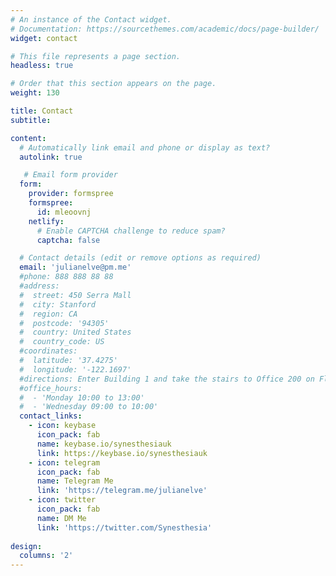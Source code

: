 ```yaml
---
# An instance of the Contact widget.
# Documentation: https://sourcethemes.com/academic/docs/page-builder/
widget: contact

# This file represents a page section.
headless: true

# Order that this section appears on the page.
weight: 130

title: Contact
subtitle:

content:
  # Automatically link email and phone or display as text?
  autolink: true

   # Email form provider
  form:
    provider: formspree
    formspree:
      id: mleoovnj
    netlify:
      # Enable CAPTCHA challenge to reduce spam?
      captcha: false

  # Contact details (edit or remove options as required)
  email: 'julianelve@pm.me'
  #phone: 888 888 88 88
  #address:
  #  street: 450 Serra Mall
  #  city: Stanford
  #  region: CA
  #  postcode: '94305'
  #  country: United States
  #  country_code: US
  #coordinates:
  #  latitude: '37.4275'
  #  longitude: '-122.1697'
  #directions: Enter Building 1 and take the stairs to Office 200 on Floor 2
  #office_hours:
  #  - 'Monday 10:00 to 13:00'
  #  - 'Wednesday 09:00 to 10:00'
  contact_links:
    - icon: keybase
      icon_pack: fab
      name: keybase.io/synesthesiauk
      link: https://keybase.io/synesthesiauk
    - icon: telegram
      icon_pack: fab
      name: Telegram Me
      link: 'https://telegram.me/julianelve'
    - icon: twitter
      icon_pack: fab
      name: DM Me
      link: 'https://twitter.com/Synesthesia'
  
design:
  columns: '2'
---
```


